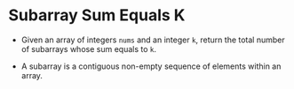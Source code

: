 # Subarray Sum Equals K

- Given an array of integers `nums` and an integer `k`, return the total number of subarrays whose sum equals to `k`.

- A subarray is a contiguous non-empty sequence of elements within an array.
